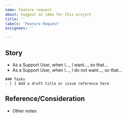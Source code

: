 ```yaml
---
name: Feature request
about: Suggest an idea for this project
title: ''
labels: 'Feature Request'
assignees: ''

---
```


## Story
- As a Support User, when I..., I want..., so that...
- As a Support User, when I..., I do not want..., so that...

```[tasklist]
### Tasks
- [ ] Add a draft title or issue reference here
```

## Reference/Consideration
- Other notes
